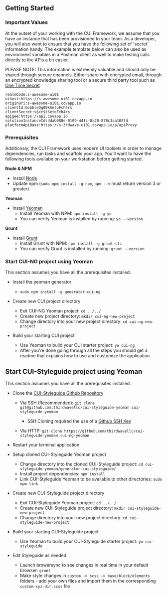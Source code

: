 ## **Getting Started**

### **Important Values**

At the outset of your working with the CUI Framework, we assume that you have an instance that has been provisioned to your team.  As a developer, you will also want to ensure that you have the following set of 'secret' information handy.  The example template below can also be used as environment variables in a Postman client as well to make testing calls directly to the APIs a bit easier.

PLEASE NOTE:  This information is extreemly valuable and should only be shared through secure channels.  Either share with encrypted email, through an encrypted knowledge sharing tool or a secure third party tool such as [One Time Secret](https://onetimesecret.com)

```
realmCode:s-awesome-ui01
uihost:https://s-awesome-ui01.covapp.io
originUri:s-awesome-ui01.covapp.io
clientId:GobbleDg00kSetoFch4rs
clientSecret:s$cr$tSetoFch4rs
apigee:https://api.covapp.io
solutionInstanceId:ddab688e-0109-441c-8a20-878c3aa108fd
platformApiBase:https://s-3rdwave-ui01.covapp.io/p/apiProxy
```


### **Prerequisites**

Additionaly, the CUI Framework uses modern UI toolsets in order to manage dependencies, run tasks and scaffold your app.  You'll want to have the following tools availabe on your workstation before getting started.

**Node & NPM**

* Install [Node](https://nodejs.org/en/)
* Update npm \(`sudo npm install -g npm`, `npm --v` must return version 3 or greater\)

**Yeoman**

* Install [Yeoman](http://yeoman.io/)
  * Install Yeoman with NPM: `npm install -g yo`
  * You can verify Yeoman is installed by running: `yo --version`


**Grunt**

* Install [Grunt](http://gruntjs.com/)
  * Install Grunt with NPM: `npm install -g grunt-cli`
  * You can verify Grunt is installed by running: `grunt --version`


### **Start CUI-NG project using Yeoman**

This section assumes you have all the prerequisites installed.

* Install the yeoman generator

  * `sudo npm install -g generator-cui-ng`

* Create new CUI project directory

  * Exit CUI-NG Yeoman project: `cd ../../`
  * Create new project directory: `mkdir cui-ng-new-project`
  * Change directory into your new project directory: `cd cui-ng-new-project`

* Build your starting CUI project

  * Use Yeoman to build your CUI starter project: `yo cui-ng`
  * After you're done going through all the steps you should get a readme that explains how to use and customize the application


## **Start CUI-Styleguide project using Yeoman**

This section assumes you have all the prerequisites installed.

* Clone the [CUI-Styleguide Github Repository](https://github.com/thirdwavellc/cui-styleguide-yeoman)

  * Via SSH \(Recommended\): `git clone git@github.com:thirdwavellc/cui-styleguide-yeoman cui-styleguide-yeoman`
    * SSH Cloning required the use of a [Github SSH Key](https://help.github.com/articles/generating-ssh-keys/)

  * Via HTTP: `git clone https://github.com/thirdwavellc/cui-styleguide-yeoman cui-ng-yeoman`

* Restart your terminal application

* Setup cloned CUI-Styleguide Yeoman project

  * Change directory into the cloned CUI-Styleguide project: `cd cui-styleguide-yeoman/generator-cui-styleguide/`
  * Install project dependencies: `npm install`
  * Link CUI-Styleguide Yeoman to be available to other directories: `sudo npm link`

* Create new CUI-Styleguide project directory

  * Exit CUI-Styleguide Yeoman project: `cd ../../`
  * Create new CUI-Styleguide project directory: `mkdir cui-styleguide-new-project`
  * Change directory into your new project directory: `cd cui-styleguide-new-project`

* Build your starting CUI-Styleguide project

  * Use Yeoman to build your CUI-Styleguide starter project: `yo cui-styleguide`

* Edit Styleguide as needed

  * Launch browersync to see changes in real time in your default browser: `grunt`
  * Make style changes in `custom -> scss -> base/block/elements` folders - add your own files and import them in the corresponding `custom-xyz-dir.scss` file


